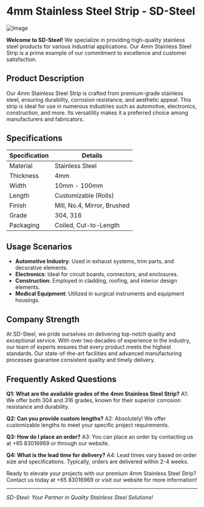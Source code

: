# 4mm Stainless Steel Strip - SD-Steel

![Image](https://github.com/user-attachments/assets/2567258e-e124-4816-932d-1809bd27ef0b)

**Welcome to SD-Steel!** We specialize in providing high-quality stainless steel products for various industrial applications. Our 4mm Stainless Steel Strip is a prime example of our commitment to excellence and customer satisfaction.

## Product Description

Our 4mm Stainless Steel Strip is crafted from premium-grade stainless steel, ensuring durability, corrosion resistance, and aesthetic appeal. This strip is ideal for use in numerous industries such as automotive, electronics, construction, and more. Its versatility makes it a preferred choice among manufacturers and fabricators.

## Specifications

| Specification       | Details                   |
|---------------------|---------------------------|
| Material            | Stainless Steel           |
| Thickness           | 4mm                       |
| Width               | 10mm - 100mm              |
| Length              | Customizable (Rolls)      |
| Finish              | Mill, No.4, Mirror, Brushed|
| Grade               | 304, 316                  |
| Packaging           | Coiled, Cut-to-Length     |

## Usage Scenarios

- **Automotive Industry**: Used in exhaust systems, trim parts, and decorative elements.
- **Electronics**: Ideal for circuit boards, connectors, and enclosures.
- **Construction**: Employed in cladding, roofing, and interior design elements.
- **Medical Equipment**: Utilized in surgical instruments and equipment housings.

## Company Strength

At SD-Steel, we pride ourselves on delivering top-notch quality and exceptional service. With over two decades of experience in the industry, our team of experts ensures that every product meets the highest standards. Our state-of-the-art facilities and advanced manufacturing processes guarantee consistent quality and timely delivery.

## Frequently Asked Questions

**Q1: What are the available grades of the 4mm Stainless Steel Strip?**
A1: We offer both 304 and 316 grades, known for their superior corrosion resistance and durability.

**Q2: Can you provide custom lengths?**
A2: Absolutely! We offer customizable lengths to meet your specific project requirements.

**Q3: How do I place an order?**
A3: You can place an order by contacting us at +65 83016969 or through our website.

**Q4: What is the lead time for delivery?**
A4: Lead times vary based on order size and specifications. Typically, orders are delivered within 2-4 weeks.

Ready to elevate your projects with our premium 4mm Stainless Steel Strip? Contact us today at +65 83016969 or visit our website for more information!

---

*SD-Steel: Your Partner in Quality Stainless Steel Solutions!*